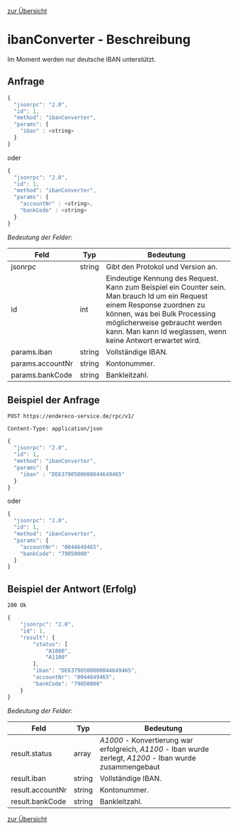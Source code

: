 [zur Übersicht](../readme.md)

# ibanConverter - Beschreibung

Im Moment werden nur deutsche IBAN unterstützt.

## Anfrage

```javascript
{
  "jsonrpc": "2.0",
  "id": 1,
  "method": "ibanConverter",
  "params": {
    "iban" : <string>
  }  
}
```

oder

```javascript
{
  "jsonrpc": "2.0",
  "id": 1,
  "method": "ibanConverter",
  "params": {
    "accountNr" : <string>,
    "bankCode" : <string>
  }  
}
```


*Bedeutung der Felder:*

| Feld | Typ | Bedeutung |
| ---- | --- | --------- |
| jsonrpc | string | Gibt den Protokol und Version an. |
| id | int | Eindeutige Kennung des Request. Kann zum Beispiel ein Counter sein. Man brauch Id um ein Request einem Response zuordnen zu können, was bei Bulk Processing möglicherweise gebraucht werden kann. Man kann Id weglassen, wenn keine Antwort erwartet wird. |
| params.iban | string | Vollständige IBAN. |
| params.accountNr | string | Kontonummer. |
| params.bankCode | string | Bankleitzahl. |

## Beispiel der Anfrage

```
POST https://endereco-service.de/rpc/v1/

Content-Type: application/json
```

```javascript
{
  "jsonrpc": "2.0",
  "id": 1,
  "method": "ibanConverter",
  "params": {
    "iban" : "DE63790500000044649465"
  }
}
```

oder


```javascript
{
  "jsonrpc": "2.0",
  "id": 1,
  "method": "ibanConverter",
  "params": {
    "accountNr": "0044649465",
    "bankCode": "79050000"
  }
}
```

## Beispiel der Antwort (Erfolg)

```
200 Ok
```

```javascript
{
    "jsonrpc": "2.0",
    "id": 1,
    "result": {
        "status": [
            "A1000",
            "A1100"
        ],
        "iban": "DE63790500000044649465",
        "accountNr": "0044649465",
        "bankCode": "79050000"
    }
}
```

*Bedeutung der Felder:*

| Feld | Typ | Bedeutung |
| ---- | --- | --------- |
| result.status | array | *A1000* - Konvertierung war erfolgreich, *A1100* - Iban wurde zerlegt, *A1200* - Iban wurde zusammengebaut |
| result.iban | string | Vollständige IBAN. |
| result.accountNr | string | Kontonummer. |
| result.bankCode | string | Bankleitzahl. |

[zur Übersicht](../readme.md)
